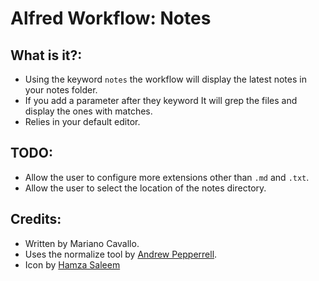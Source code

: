 # Alfred Workflow: Notes


## What is it?:

- Using the keyword `notes` the workflow will display the latest notes in your notes folder.
- If you add a parameter after they keyword It will grep the files and display the ones with matches.
- Relies in your default editor.

## TODO:

- Allow the user to configure more extensions other than `.md` and `.txt`.
- Allow the user to select the location of the notes directory.


## Credits:

- Written by Mariano Cavallo.
- Uses the normalize tool by [Andrew Pepperrell](https://twitter.com/preppeller).
- Icon by [Hamza Saleem](http://www.hamzasaleem.co.uk/)